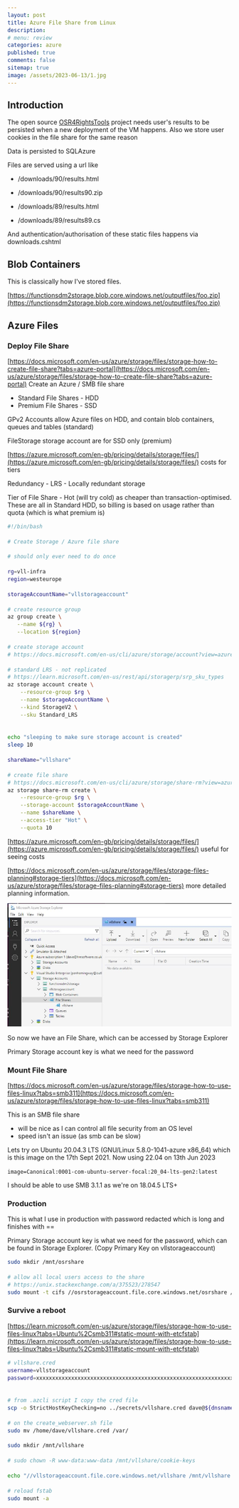 ```yaml
---
layout: post
title: Azure File Share from Linux
description: 
# menu: review
categories: azure
published: true 
comments: false     
sitemap: true
image: /assets/2023-06-13/1.jpg
---
```


## Introduction

<!-- [![alt text](/assets/2021-08-04/local.jpg "local")](/assets/2021-08-04/local.jpg) -->
<!-- [![alt text](/assets/2021-08-29/error.jpg "error"){:width="500px"}](/assets/2021-08-29/error.jpg) -->

The open source [OSR4RightsTools]() project needs user's results to be persisted when a new deployment of the VM happens. Also we store user cookies in the file share for the same reason

Data is persisted to SQLAzure

Files are served using a url like

- /downloads/90/results.html 
- /downloads/90/results90.zip

- /downloads/89/results.html
- /downloads/89/results89.cs

And authentication/authorisation of these static files happens via downloads.cshtml

## Blob Containers

This is classically how I've stored files.

[https://functionsdm2storage.blob.core.windows.net/outputfiles/foo.zip](https://functionsdm2storage.blob.core.windows.net/outputfiles/foo.zip)

## Azure Files

### Deploy File Share

[https://docs.microsoft.com/en-us/azure/storage/files/storage-how-to-create-file-share?tabs=azure-portal](https://docs.microsoft.com/en-us/azure/storage/files/storage-how-to-create-file-share?tabs=azure-portal) Create an Azure / SMB file share

- Standard File Shares - HDD
- Premium File Shares - SSD 

GPv2 Accounts allow Azure files on HDD, and contain blob containers, queues and tables (standard)

FileStorage storage account are for SSD only (premium)

[https://azure.microsoft.com/en-gb/pricing/details/storage/files/](https://azure.microsoft.com/en-gb/pricing/details/storage/files/) costs for tiers

Redundancy - LRS - Locally redundant storage

Tier of File Share - Hot (will try cold) as cheaper than transaction-optimised. These are all in Standard HDD, so billing is based on usage rather than quota (which is what premium is)

```bash
#!/bin/bash

# Create Storage / Azure file share 

# should only ever need to do once

rg=vll-infra
region=westeurope

storageAccountName="vllstorageaccount"

# create resource group
az group create \
   --name ${rg} \
   --location ${region}

# create storage account
# https://docs.microsoft.com/en-us/cli/azure/storage/account?view=azure-cli-latest#az_storage_account_create

# standard LRS - not replicated
# https://learn.microsoft.com/en-us/rest/api/storagerp/srp_sku_types
az storage account create \
    --resource-group $rg \
    --name $storageAccountName \
    --kind StorageV2 \
    --sku Standard_LRS


echo "sleeping to make sure storage account is created"
sleep 10

shareName="vllshare"

# create file share
# https://docs.microsoft.com/en-us/cli/azure/storage/share-rm?view=azure-cli-latest#az_storage_share_rm_create
az storage share-rm create \
    --resource-group $rg \
    --storage-account $storageAccountName \
    --name $shareName \
    --access-tier "Hot" \
    --quota 10
```

[https://azure.microsoft.com/en-gb/pricing/details/storage/files/](https://azure.microsoft.com/en-gb/pricing/details/storage/files/) useful for seeing costs

[https://docs.microsoft.com/en-us/azure/storage/files/storage-files-planning#storage-tiers](https://docs.microsoft.com/en-us/azure/storage/files/storage-files-planning#storage-tiers) more detailed planning information.

[![alt text](/assets/2023-06-13/1.jpg "local")](/assets/2023-06-13/1.jpg)

So now we have an File Share, which can be accessed by Storage Explorer

Primary Storage account key is what we need for the password


### Mount File Share 

[https://docs.microsoft.com/en-us/azure/storage/files/storage-how-to-use-files-linux?tabs=smb311](https://docs.microsoft.com/en-us/azure/storage/files/storage-how-to-use-files-linux?tabs=smb311)

This is an SMB file share

- will be nice as I can control all file security from an OS level
- speed isn't an issue (as smb can be slow)

Lets try on Ubuntu 20.04.3 LTS (GNU/Linux 5.8.0-1041-azure x86_64) which is this image on the 17th Sept 2021. Now using 22.04 on 13th Jun 2023

`image=Canonical:0001-com-ubuntu-server-focal:20_04-lts-gen2:latest`

I should be able to use SMB 3.1.1 as we're on 18.04.5 LTS+

### Production

This is what I use in production with password redacted which is long and finishes with ==

Primary Storage account key is what we need for the password, which can be found in Storage Explorer. (Copy Primary Key on vllstorageaccount)

```bash
sudo mkdir /mnt/osrshare

# allow all local users access to the share
# https://unix.stackexchange.com/a/375523/278547
sudo mount -t cifs //osrstorageaccount.file.core.windows.net/osrshare /mnt/osrshare -o username=osrstorageaccount,password=xxxxxxxxxg==,serverino,noperm
```
 

### Survive a reboot


[https://learn.microsoft.com/en-us/azure/storage/files/storage-how-to-use-files-linux?tabs=Ubuntu%2Csmb311#static-mount-with-etcfstab](https://learn.microsoft.com/en-us/azure/storage/files/storage-how-to-use-files-linux?tabs=Ubuntu%2Csmb311#static-mount-with-etcfstab)


```bash
# vllshare.cred
username=vllstorageaccount
password=xxxxxxxxxxxxxxxxxxxxxxxxxxxxxxxxxxxxxxxxxxxxxxxxxxxxxxxxxxxxxxx==


# from .azcli script I copy the cred file
scp -o StrictHostKeyChecking=no ../secrets/vllshare.cred dave@${dnsname}.westeurope.cloudapp.azure.com:

# on the create_webserver.sh file
sudo mv /home/dave/vllshare.cred /var/

sudo mkdir /mnt/vllshare

# sudo chown -R www-data:www-data /mnt/vllshare/cookie-keys

echo "//vllstorageaccount.file.core.windows.net/vllshare /mnt/vllshare cifs nofail,credentials=/var/vllshare.cred,serverino,nosharesock,actimeo=30" | sudo tee -a /etc/fstab > /dev/null

# reload fstab
sudo mount -a
```



